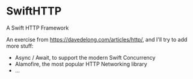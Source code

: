 # SwiftHTTP
A Swift HTTP Framework

An exercise from https://davedelong.com/articles/http/, and I'll try to add more stuff:

- Async / Await, to support the modern Swift Concurrency 
- Alamofire, the most popular HTTP Networking library
- ...
